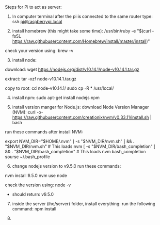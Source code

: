 Steps for Pi to act as server:

1. In computer terminal after the pi is connected to the same router type: 
ssh pi@raspberrypi.local

2. install homebrew (this might take some time):
/usr/bin/ruby -e "$(curl -fsSL https://raw.githubusercontent.com/Homebrew/install/master/install)"

  check your version using:
  brew -v

3. install node:

download:
wget https://nodejs.org/dist/v10.14.1/node-v10.14.1.tar.gz

extract:
tar -xzf node-v10.14.1.tar.gz 

copy to root:
cd node-v10.14.1/
sudo cp -R * /usr/local/


4. install npm:
sudo apt-get install nodejs npm

5. install version manger for Node.js:
  download Node Version Manager (NVM):
  curl -o- https://raw.githubusercontent.com/creationix/nvm/v0.33.11/install.sh | bash
  
  run these commands after install NVM:
  
  export NVM_DIR="$HOME/.nvm"
  [ -s "$NVM_DIR/nvm.sh" ] && \. "$NVM_DIR/nvm.sh"  # This loads nvm
  [ -s "$NVM_DIR/bash_completion" ] && \. "$NVM_DIR/bash_completion"  # This loads nvm bash_completion
  sourse ~/.bash_profile
  
6. change nodejs version to v9.5.0
  run these commands:
 
  nvm install 9.5.0
  nvm use node
  
  check the version using:
  node -v
  - should return: v9.5.0

7. inside the server (ihc/server) folder, install everything:
   run the following command:
   npm install

8. 

